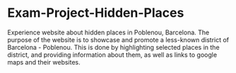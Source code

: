 # Exam-Project-Hidden-Places
Experience website about hidden places in Poblenou, Barcelona.
The purpose of the website is to showcase and promote a less-known district of Barcelona - Poblenou. 
This is done by highlighting selected places in the district, and providing information about them, as well as links to google maps and their websites.

